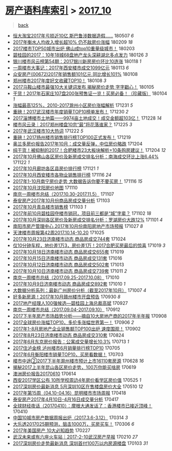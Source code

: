 [房产语料库索引](../../README.md)  > [2017_10](2017_10.md)
====
> [back](../README.md)

- [恒大淘宝2017年亏损近10亿 斯巴鲁涉数据造假……](http://jkwz.applinzi.com/ittc/7100283466178626577.html#%E6%81%92%E5%A4%A7%E6%B7%98%E5%AE%9D2017%E5%B9%B4%E4%BA%8F%E6%8D%9F%E8%BF%9110%E4%BA%BF+%E6%96%AF%E5%B7%B4%E9%B2%81%E6%B6%89%E6%95%B0%E6%8D%AE%E9%80%A0%E5%81%87%E2%80%A6%E2%80%A6) 180507 *6* 
- [2017年衡水人均收入增长超10% 仍不敌房价涨幅](http://jkwz.applinzi.com/ittc/7068038008509301771.html#2017%E5%B9%B4%E8%A1%A1%E6%B0%B4%E4%BA%BA%E5%9D%87%E6%94%B6%E5%85%A5%E5%A2%9E%E9%95%BF%E8%B6%8510%25+%E4%BB%8D%E4%B8%8D%E6%95%8C%E6%88%BF%E4%BB%B7%E6%B6%A8%E5%B9%85) 180209 *18* 
- [2017楼市TOP50城市出炉 佛山成top10重量级城市！](http://jkwz.applinzi.com/ittc/7065728574546248721.html#2017%E6%A5%BC%E5%B8%82TOP50%E5%9F%8E%E5%B8%82%E5%87%BA%E7%82%89+%E4%BD%9B%E5%B1%B1%E6%88%90top10%E9%87%8D%E9%87%8F%E7%BA%A7%E5%9F%8E%E5%B8%82%EF%BC%81) 180203  
- [碧桂园的2017：10年18城68盘地产龙头深耕湖北多点发力](http://jkwz.applinzi.com/ittc/7062830584357716998.html#%E7%A2%A7%E6%A1%82%E5%9B%AD%E7%9A%842017%EF%BC%9A10%E5%B9%B418%E5%9F%8E68%E7%9B%98%E5%9C%B0%E4%BA%A7%E9%BE%99%E5%A4%B4%E6%B7%B1%E8%80%95%E6%B9%96%E5%8C%97%E5%A4%9A%E7%82%B9%E5%8F%91%E5%8A%9B) 180126 *3* 
- [银川楼市风云榜第54期：2017银川新房房价环比10连涨](http://jkwz.applinzi.com/ittc/7059894558379213841.html#%E9%93%B6%E5%B7%9D%E6%A5%BC%E5%B8%82%E9%A3%8E%E4%BA%91%E6%A6%9C%E7%AC%AC54%E6%9C%9F%EF%BC%9A2017%E9%93%B6%E5%B7%9D%E6%96%B0%E6%88%BF%E6%88%BF%E4%BB%B7%E7%8E%AF%E6%AF%9410%E8%BF%9E%E6%B6%A8) 180118 *1* 
- [一周楼市大事记：2017年西安楼市成交1099亿元](http://jkwz.applinzi.com/ittc/7058109064267957265.html#%E4%B8%80%E5%91%A8%E6%A5%BC%E5%B8%82%E5%A4%A7%E4%BA%8B%E8%AE%B0%EF%BC%9A2017%E5%B9%B4%E8%A5%BF%E5%AE%89%E6%A5%BC%E5%B8%82%E6%88%90%E4%BA%A41099%E4%BA%BF%E5%85%83) 180113 *6* 
- [众安房产(00672)2017年销售额101亿元 同比增长101%](http://jkwz.applinzi.com/ittc/7056296126481695760.html#%E4%BC%97%E5%AE%89%E6%88%BF%E4%BA%A7%2800672%292017%E5%B9%B4%E9%94%80%E5%94%AE%E9%A2%9D101%E4%BA%BF%E5%85%83+%E5%90%8C%E6%AF%94%E5%A2%9E%E9%95%BF101%25) 180108  
- [郑州楼市2017年度好文收藏TOP10！](http://jkwz.applinzi.com/ittc/7056158096794059783.html#%E9%83%91%E5%B7%9E%E6%A5%BC%E5%B8%822017%E5%B9%B4%E5%BA%A6%E5%A5%BD%E6%96%87%E6%94%B6%E8%97%8FTOP10%EF%BC%81) 180108 *3* 
- [2017马鞍山楼市最强10大关键词发布 揭秘房价走势 字字戳心！](http://jkwz.applinzi.com/ittc/7055043814232687632.html#2017%E9%A9%AC%E9%9E%8D%E5%B1%B1%E6%A5%BC%E5%B8%82%E6%9C%80%E5%BC%BA10%E5%A4%A7%E5%85%B3%E9%94%AE%E8%AF%8D%E5%8F%91%E5%B8%83+%E6%8F%AD%E7%A7%98%E6%88%BF%E4%BB%B7%E8%B5%B0%E5%8A%BF+%E5%AD%97%E5%AD%97%E6%88%B3%E5%BF%83%EF%BC%81) 180105  
- [干货！2017年石家庄107盘200张预售证一览！买房必备！（珍藏版）](http://jkwz.applinzi.com/ittc/7054683181431653382.html#%E5%B9%B2%E8%B4%A7%EF%BC%812017%E5%B9%B4%E7%9F%B3%E5%AE%B6%E5%BA%84107%E7%9B%98200%E5%BC%A0%E9%A2%84%E5%94%AE%E8%AF%81%E4%B8%80%E8%A7%88%EF%BC%81%E4%B9%B0%E6%88%BF%E5%BF%85%E5%A4%87%EF%BC%81%EF%BC%88%E7%8F%8D%E8%97%8F%E7%89%88%EF%BC%89) 180104 *1* 
- [涨幅最高125%，2010-2017滁州小区房价涨幅解析](http://jkwz.applinzi.com/ittc/7053345300129776651.html#%E6%B6%A8%E5%B9%85%E6%9C%80%E9%AB%98125%25%EF%BC%8C2010-2017%E6%BB%81%E5%B7%9E%E5%B0%8F%E5%8C%BA%E6%88%BF%E4%BB%B7%E6%B6%A8%E5%B9%85%E8%A7%A3%E6%9E%90) 171231 *5* 
- [重磅！2017武汉楼市年度销量TOP10榜单发布！](http://jkwz.applinzi.com/ittc/7052866230770205713.html#%E9%87%8D%E7%A3%85%EF%BC%812017%E6%AD%A6%E6%B1%89%E6%A5%BC%E5%B8%82%E5%B9%B4%E5%BA%A6%E9%94%80%E9%87%8FTOP10%E6%A6%9C%E5%8D%95%E5%8F%91%E5%B8%83%EF%BC%81) 171230 *2* 
- [2017淄博楼市土地篇——9974亩土地成交！成交金额超103亿！](http://jkwz.applinzi.com/ittc/7051798473085551633.html#2017%E6%B7%84%E5%8D%9A%E6%A5%BC%E5%B8%82%E5%9C%9F%E5%9C%B0%E7%AF%87%E2%80%94%E2%80%949974%E4%BA%A9%E5%9C%9F%E5%9C%B0%E6%88%90%E4%BA%A4%EF%BC%81%E6%88%90%E4%BA%A4%E9%87%91%E9%A2%9D%E8%B6%85103%E4%BA%BF%EF%BC%81) 171228 *14* 
- [楼市风云录｜2017郑州楼盘10宗“最”将花落谁家？](http://jkwz.applinzi.com/ittc/7050941381852267537.html#%E6%A5%BC%E5%B8%82%E9%A3%8E%E4%BA%91%E5%BD%95%EF%BD%9C2017%E9%83%91%E5%B7%9E%E6%A5%BC%E7%9B%9810%E5%AE%97%E2%80%9C%E6%9C%80%E2%80%9D%E5%B0%86%E8%8A%B1%E8%90%BD%E8%B0%81%E5%AE%B6%EF%BC%9F) 171225 *3* 
- [2017年武汉楼市10大热词](http://jkwz.applinzi.com/ittc/7049943311622603792.html#2017%E5%B9%B4%E6%AD%A6%E6%B1%89%E6%A5%BC%E5%B8%8210%E5%A4%A7%E7%83%AD%E8%AF%8D) 171222 *5* 
- [重磅！2017扬州楼市销售排行榜TOP100正式发布！](http://jkwz.applinzi.com/ittc/7048745353459794961.html#%E9%87%8D%E7%A3%85%EF%BC%812017%E6%89%AC%E5%B7%9E%E6%A5%BC%E5%B8%82%E9%94%80%E5%94%AE%E6%8E%92%E8%A1%8C%E6%A6%9CTOP100%E6%AD%A3%E5%BC%8F%E5%8F%91%E5%B8%83%EF%BC%81) 171219  
- [奥兰多房价报告2017年10月：成交量反弹，中位房价略跌](http://jkwz.applinzi.com/ittc/7042139974722389009.html#%E5%A5%A5%E5%85%B0%E5%A4%9A%E6%88%BF%E4%BB%B7%E6%8A%A5%E5%91%8A2017%E5%B9%B410%E6%9C%88%EF%BC%9A%E6%88%90%E4%BA%A4%E9%87%8F%E5%8F%8D%E5%BC%B9%EF%BC%8C%E4%B8%AD%E4%BD%8D%E6%88%BF%E4%BB%B7%E7%95%A5%E8%B7%8C) 171204  
- [纯干货！被抑制的2017！合肥楼市23大板块解析+10条购房建议！](http://jkwz.applinzi.com/ittc/7043161991047283729.html#%E7%BA%AF%E5%B9%B2%E8%B4%A7%EF%BC%81%E8%A2%AB%E6%8A%91%E5%88%B6%E7%9A%842017%EF%BC%81%E5%90%88%E8%82%A5%E6%A5%BC%E5%B8%8223%E5%A4%A7%E6%9D%BF%E5%9D%97%E8%A7%A3%E6%9E%90%2B10%E6%9D%A1%E8%B4%AD%E6%88%BF%E5%BB%BA%E8%AE%AE%EF%BC%81) 171204 *12* 
- [2017年10月佛山各区房价及新房成交排名分析：南海成交环比上涨6.44%](http://jkwz.applinzi.com/ittc/7038703191087121424.html#2017%E5%B9%B410%E6%9C%88%E4%BD%9B%E5%B1%B1%E5%90%84%E5%8C%BA%E6%88%BF%E4%BB%B7%E5%8F%8A%E6%96%B0%E6%88%BF%E6%88%90%E4%BA%A4%E6%8E%92%E5%90%8D%E5%88%86%E6%9E%90%EF%BC%9A%E5%8D%97%E6%B5%B7%E6%88%90%E4%BA%A4%E7%8E%AF%E6%AF%94%E4%B8%8A%E6%B6%A86.44%25) 171122 *1* 
- [2017年10月廊坊各区县房价排行榜](http://jkwz.applinzi.com/ittc/7038346824589509648.html#2017%E5%B9%B410%E6%9C%88%E5%BB%8A%E5%9D%8A%E5%90%84%E5%8C%BA%E5%8E%BF%E6%88%BF%E4%BB%B7%E6%8E%92%E8%A1%8C%E6%A6%9C) 171121 *1* 
- [2017年10月西安楼市各物业销售排行榜](http://jkwz.applinzi.com/ittc/7036625022469276688.html#2017%E5%B9%B410%E6%9C%88%E8%A5%BF%E5%AE%89%E6%A5%BC%E5%B8%82%E5%90%84%E7%89%A9%E4%B8%9A%E9%94%80%E5%94%AE%E6%8E%92%E8%A1%8C%E6%A6%9C) 171116 *24* 
- [2017年1-10月南宁房价走势 大数据告诉你要不要买房！](http://jkwz.applinzi.com/ittc/7036622501361222673.html#2017%E5%B9%B41-10%E6%9C%88%E5%8D%97%E5%AE%81%E6%88%BF%E4%BB%B7%E8%B5%B0%E5%8A%BF+%E5%A4%A7%E6%95%B0%E6%8D%AE%E5%91%8A%E8%AF%89%E4%BD%A0%E8%A6%81%E4%B8%8D%E8%A6%81%E4%B9%B0%E6%88%BF%EF%BC%81) 171116 *15* 
- [2017年10月沈阳房价地图](http://jkwz.applinzi.com/ittc/7034349850110460944.html#2017%E5%B9%B410%E6%9C%88%E6%B2%88%E9%98%B3%E6%88%BF%E4%BB%B7%E5%9C%B0%E5%9B%BE) 171110  
- [南京一周楼市总结（2017.10.30-2017.11.5）](http://jkwz.applinzi.com/ittc/7033127721784312848.html#%E5%8D%97%E4%BA%AC%E4%B8%80%E5%91%A8%E6%A5%BC%E5%B8%82%E6%80%BB%E7%BB%93%EF%BC%882017.10.30-2017.11.5%EF%BC%89) 171107  
- [泰安房产2017年10月份商品房成交量分析](http://jkwz.applinzi.com/ittc/7031657117319169041.html#%E6%B3%B0%E5%AE%89%E6%88%BF%E4%BA%A72017%E5%B9%B410%E6%9C%88%E4%BB%BD%E5%95%86%E5%93%81%E6%88%BF%E6%88%90%E4%BA%A4%E9%87%8F%E5%88%86%E6%9E%90) 171103  
- [2017年10月青岛楼市销售榜](http://jkwz.applinzi.com/ittc/7031639211227218961.html#2017%E5%B9%B410%E6%9C%88%E9%9D%92%E5%B2%9B%E6%A5%BC%E5%B8%82%E9%94%80%E5%94%AE%E6%A6%9C) 171103 *1* 
- [2017年前10月碧桂园夺楼市销冠，项目前三都是“城”字辈？](http://jkwz.applinzi.com/ittc/7031281113073452049.html#2017%E5%B9%B4%E5%89%8D10%E6%9C%88%E7%A2%A7%E6%A1%82%E5%9B%AD%E5%A4%BA%E6%A5%BC%E5%B8%82%E9%94%80%E5%86%A0%EF%BC%8C%E9%A1%B9%E7%9B%AE%E5%89%8D%E4%B8%89%E9%83%BD%E6%98%AF%E2%80%9C%E5%9F%8E%E2%80%9D%E5%AD%97%E8%BE%88%EF%BC%9F) 171102 *18* 
- [2017年10月深圳各区房价及新房成交排名分析：罗湖房价大跌12%](http://jkwz.applinzi.com/ittc/7030907055790097425.html#2017%E5%B9%B410%E6%9C%88%E6%B7%B1%E5%9C%B3%E5%90%84%E5%8C%BA%E6%88%BF%E4%BB%B7%E5%8F%8A%E6%96%B0%E6%88%BF%E6%88%90%E4%BA%A4%E6%8E%92%E5%90%8D%E5%88%86%E6%9E%90%EF%BC%9A%E7%BD%97%E6%B9%96%E6%88%BF%E4%BB%B7%E5%A4%A7%E8%B7%8C12%25) 171101 *4* 
- [南阳市房产管理中心 2017年10月份南阳房地产市场预报](http://jkwz.applinzi.com/ittc/7029213555679822865.html#%E5%8D%97%E9%98%B3%E5%B8%82%E6%88%BF%E4%BA%A7%E7%AE%A1%E7%90%86%E4%B8%AD%E5%BF%83+2017%E5%B9%B410%E6%9C%88%E4%BB%BD%E5%8D%97%E9%98%B3%E6%88%BF%E5%9C%B0%E4%BA%A7%E5%B8%82%E5%9C%BA%E9%A2%84%E6%8A%A5) 171027 *8* 
- [天津楼市周报第42周2017.10.14-10.20](http://jkwz.applinzi.com/ittc/7028446528094602257.html#%E5%A4%A9%E6%B4%A5%E6%A5%BC%E5%B8%82%E5%91%A8%E6%8A%A5%E7%AC%AC42%E5%91%A82017.10.14-10.20) 171025  
- [2017年10月23日济南楼市动态 商品房成交744套](http://jkwz.applinzi.com/ittc/7027932538629260304.html#2017%E5%B9%B410%E6%9C%8823%E6%97%A5%E6%B5%8E%E5%8D%97%E6%A5%BC%E5%B8%82%E5%8A%A8%E6%80%81+%E5%95%86%E5%93%81%E6%88%BF%E6%88%90%E4%BA%A4744%E5%A5%97) 171024  
- [仅10分钟车程，地价差1万3，房价差1万！2017合肥买房最后的惊喜](http://jkwz.applinzi.com/ittc/7026257150475764752.html#%E4%BB%8510%E5%88%86%E9%92%9F%E8%BD%A6%E7%A8%8B%EF%BC%8C%E5%9C%B0%E4%BB%B7%E5%B7%AE1%E4%B8%873%EF%BC%8C%E6%88%BF%E4%BB%B7%E5%B7%AE1%E4%B8%87%EF%BC%812017%E5%90%88%E8%82%A5%E4%B9%B0%E6%88%BF%E6%9C%80%E5%90%8E%E7%9A%84%E6%83%8A%E5%96%9C) 171019 *3* 
- [2017年10月18日济南楼市动态 商品房成交655套](http://jkwz.applinzi.com/ittc/7026075772224275472.html#2017%E5%B9%B410%E6%9C%8818%E6%97%A5%E6%B5%8E%E5%8D%97%E6%A5%BC%E5%B8%82%E5%8A%A8%E6%80%81+%E5%95%86%E5%93%81%E6%88%BF%E6%88%90%E4%BA%A4655%E5%A5%97) 171019  
- [2017年10月15日济南楼市动态 商品房成交131套](http://jkwz.applinzi.com/ittc/7024971996054684689.html#2017%E5%B9%B410%E6%9C%8815%E6%97%A5%E6%B5%8E%E5%8D%97%E6%A5%BC%E5%B8%82%E5%8A%A8%E6%80%81+%E5%95%86%E5%93%81%E6%88%BF%E6%88%90%E4%BA%A4131%E5%A5%97) 171016  
- [2017年10月12日济南楼市动态 商品房成交502套](http://jkwz.applinzi.com/ittc/7023901618335122449.html#2017%E5%B9%B410%E6%9C%8812%E6%97%A5%E6%B5%8E%E5%8D%97%E6%A5%BC%E5%B8%82%E5%8A%A8%E6%80%81+%E5%95%86%E5%93%81%E6%88%BF%E6%88%90%E4%BA%A4502%E5%A5%97) 171013  
- [2017年10月10日济南楼市动态 商品房成交739套](http://jkwz.applinzi.com/ittc/7023158537751102480.html#2017%E5%B9%B410%E6%9C%8810%E6%97%A5%E6%B5%8E%E5%8D%97%E6%A5%BC%E5%B8%82%E5%8A%A8%E6%80%81+%E5%95%86%E5%93%81%E6%88%BF%E6%88%90%E4%BA%A4739%E5%A5%97) 171011 *2* 
- [南京一周楼市总结（2017.09.25-2017.10.08）](http://jkwz.applinzi.com/ittc/7022845754857751568.html#%E5%8D%97%E4%BA%AC%E4%B8%80%E5%91%A8%E6%A5%BC%E5%B8%82%E6%80%BB%E7%BB%93%EF%BC%882017.09.25-2017.10.08%EF%BC%89) 171010  
- [2017年10月9日济南楼市动态 商品房成交892套](http://jkwz.applinzi.com/ittc/7022742561373029392.html#2017%E5%B9%B410%E6%9C%889%E6%97%A5%E6%B5%8E%E5%8D%97%E6%A5%BC%E5%B8%82%E5%8A%A8%E6%80%81+%E5%95%86%E5%93%81%E6%88%BF%E6%88%90%E4%BA%A4892%E5%A5%97) 171010 *1* 
- [大数据分析系列：最新广州房价分析（截至2017年10月）](http://jkwz.applinzi.com/ittc/7021703966717641745.html#%E5%A4%A7%E6%95%B0%E6%8D%AE%E5%88%86%E6%9E%90%E7%B3%BB%E5%88%97%EF%BC%9A%E6%9C%80%E6%96%B0%E5%B9%BF%E5%B7%9E%E6%88%BF%E4%BB%B7%E5%88%86%E6%9E%90%EF%BC%88%E6%88%AA%E8%87%B32017%E5%B9%B410%E6%9C%88%EF%BC%89) 171007 *4* 
- [好多新房源！2017年10月赣州楼市开盘预告](http://jkwz.applinzi.com/ittc/7019146764245009424.html#%E5%A5%BD%E5%A4%9A%E6%96%B0%E6%88%BF%E6%BA%90%EF%BC%812017%E5%B9%B410%E6%9C%88%E8%B5%A3%E5%B7%9E%E6%A5%BC%E5%B8%82%E5%BC%80%E7%9B%98%E9%A2%84%E5%91%8A) 170930 *8* 
- [2017地产经理人100强候选—碧桂园上海总裁高斌](http://jkwz.applinzi.com/ittc/7017993373942809617.html#2017%E5%9C%B0%E4%BA%A7%E7%BB%8F%E7%90%86%E4%BA%BA100%E5%BC%BA%E5%80%99%E9%80%89%E2%80%94%E7%A2%A7%E6%A1%82%E5%9B%AD%E4%B8%8A%E6%B5%B7%E6%80%BB%E8%A3%81%E9%AB%98%E6%96%8C) 170927  
- [南京一周楼市总结（2017.09.04-2017.09.10）](http://jkwz.applinzi.com/ittc/7012407309601604625.html#%E5%8D%97%E4%BA%AC%E4%B8%80%E5%91%A8%E6%A5%BC%E5%B8%82%E6%80%BB%E7%BB%93%EF%BC%882017.09.04-2017.09.10%EF%BC%89) 170912  
- [2017下半年房产市场趋势分析——摘自10大房地产商的2017年半年报](http://jkwz.applinzi.com/ittc/7010900582867665681.html#2017%E4%B8%8B%E5%8D%8A%E5%B9%B4%E6%88%BF%E4%BA%A7%E5%B8%82%E5%9C%BA%E8%B6%8B%E5%8A%BF%E5%88%86%E6%9E%90%E2%80%94%E2%80%94%E6%91%98%E8%87%AA10%E5%A4%A7%E6%88%BF%E5%9C%B0%E4%BA%A7%E5%95%86%E7%9A%842017%E5%B9%B4%E5%8D%8A%E5%B9%B4%E6%8A%A5) 170908  
- [2017全球房价涨幅TOP10，多伦多涨幅世界第一！](http://jkwz.applinzi.com/ittc/7010152105338471440.html#2017%E5%85%A8%E7%90%83%E6%88%BF%E4%BB%B7%E6%B6%A8%E5%B9%85TOP10%EF%BC%8C%E5%A4%9A%E4%BC%A6%E5%A4%9A%E6%B6%A8%E5%B9%85%E4%B8%96%E7%95%8C%E7%AC%AC%E4%B8%80%EF%BC%81) 170906 *2* 
- [2017年1-8月房地产企业销售额TOP100出炉 速度围观！](http://jkwz.applinzi.com/ittc/7008635898441499665.html#2017%E5%B9%B41-8%E6%9C%88%E6%88%BF%E5%9C%B0%E4%BA%A7%E4%BC%81%E4%B8%9A%E9%94%80%E5%94%AE%E9%A2%9DTOP100%E5%87%BA%E7%82%89+%E9%80%9F%E5%BA%A6%E5%9B%B4%E8%A7%82%EF%BC%81) 170902  
- [2017年8月23日济南楼市动态 商品房成交310套](http://jkwz.applinzi.com/ittc/7005311771538359313.html#2017%E5%B9%B48%E6%9C%8823%E6%97%A5%E6%B5%8E%E5%8D%97%E6%A5%BC%E5%B8%82%E5%8A%A8%E6%80%81+%E5%95%86%E5%93%81%E6%88%BF%E6%88%90%E4%BA%A4310%E5%A5%97) 170824  
- [2017年6月东京房价报告：公寓成交量增长10.3%](http://jkwz.applinzi.com/ittc/6989733437295297553.html#2017%E5%B9%B46%E6%9C%88%E4%B8%9C%E4%BA%AC%E6%88%BF%E4%BB%B7%E6%8A%A5%E5%91%8A%EF%BC%9A%E5%85%AC%E5%AF%93%E6%88%90%E4%BA%A4%E9%87%8F%E5%A2%9E%E9%95%BF10.3%25) 170713 *1* 
- [2017住泸金榜 泸州楼市6月销量排行榜TOP10](http://jkwz.applinzi.com/ittc/6986836437805564932.html#2017%E4%BD%8F%E6%B3%B8%E9%87%91%E6%A6%9C+%E6%B3%B8%E5%B7%9E%E6%A5%BC%E5%B8%826%E6%9C%88%E9%94%80%E9%87%8F%E6%8E%92%E8%A1%8C%E6%A6%9CTOP10) 170705  
- [2017年6月衡阳楼市销量TOP10，买房看数据！](http://jkwz.applinzi.com/ittc/6986128809467053060.html#2017%E5%B9%B46%E6%9C%88%E8%A1%A1%E9%98%B3%E6%A5%BC%E5%B8%82%E9%94%80%E9%87%8FTOP10%EF%BC%8C%E4%B9%B0%E6%88%BF%E7%9C%8B%E6%95%B0%E6%8D%AE%EF%BC%81) 170703  
- [楼市中途②2017下半年滁州楼市预计上市16110套房源](http://jkwz.applinzi.com/ittc/6984140957417997317.html#%E6%A5%BC%E5%B8%82%E4%B8%AD%E9%80%94%E2%91%A12017%E4%B8%8B%E5%8D%8A%E5%B9%B4%E6%BB%81%E5%B7%9E%E6%A5%BC%E5%B8%82%E9%A2%84%E8%AE%A1%E4%B8%8A%E5%B8%8216110%E5%A5%97%E6%88%BF%E6%BA%90) 170628 *16* 
- [揭秘2017上半年昆山各区房价走势，100万你能买啥房](http://jkwz.applinzi.com/ittc/6980925883786200068.html#%E6%8F%AD%E7%A7%982017%E4%B8%8A%E5%8D%8A%E5%B9%B4%E6%98%86%E5%B1%B1%E5%90%84%E5%8C%BA%E6%88%BF%E4%BB%B7%E8%B5%B0%E5%8A%BF%EF%BC%8C100%E4%B8%87%E4%BD%A0%E8%83%BD%E4%B9%B0%E5%95%A5%E6%88%BF) 170619  
- [澳洲房价报告20170610](http://jkwz.applinzi.com/ittc/6976391382200484868.html#%E6%BE%B3%E6%B4%B2%E6%88%BF%E4%BB%B7%E6%8A%A5%E5%91%8A20170610) 170614  
- [西安2017学区公布 10所学校周边4年房价看学区房价值](http://jkwz.applinzi.com/ittc/6971527466119070724.html#%E8%A5%BF%E5%AE%892017%E5%AD%A6%E5%8C%BA%E5%85%AC%E5%B8%83+10%E6%89%80%E5%AD%A6%E6%A0%A1%E5%91%A8%E8%BE%B94%E5%B9%B4%E6%88%BF%E4%BB%B7%E7%9C%8B%E5%AD%A6%E5%8C%BA%E6%88%BF%E4%BB%B7%E5%80%BC) 170525 *1* 
- [2017深圳房价最新消息 5月深圳10区在售楼盘房价大全](http://jkwz.applinzi.com/ittc/6965933827976332293.html#2017%E6%B7%B1%E5%9C%B3%E6%88%BF%E4%BB%B7%E6%9C%80%E6%96%B0%E6%B6%88%E6%81%AF+5%E6%9C%88%E6%B7%B1%E5%9C%B310%E5%8C%BA%E5%9C%A8%E5%94%AE%E6%A5%BC%E7%9B%98%E6%88%BF%E4%BB%B7%E5%A4%A7%E5%85%A8) 170510 *12* 
- [2017年第15周（04.10-04.16）昆明楼市市场周报](http://jkwz.applinzi.com/ittc/6957903816719598597.html#2017%E5%B9%B4%E7%AC%AC15%E5%91%A8%EF%BC%8804.10-04.16%EF%BC%89%E6%98%86%E6%98%8E%E6%A5%BC%E5%B8%82%E5%B8%82%E5%9C%BA%E5%91%A8%E6%8A%A5) 170418  
- [泰安房产2017年4月10日-4月16日成交量分析](http://jkwz.applinzi.com/ittc/6957561844268041220.html#%E6%B3%B0%E5%AE%89%E6%88%BF%E4%BA%A72017%E5%B9%B44%E6%9C%8810%E6%97%A5-4%E6%9C%8816%E6%97%A5%E6%88%90%E4%BA%A4%E9%87%8F%E5%88%86%E6%9E%90) 170417  
- [全球财经夜话（20170410）：摩根大通发话了：香港楼市已接近顶峰！](http://jkwz.applinzi.com/ittc/6954936477157950469.html#%E5%85%A8%E7%90%83%E8%B4%A2%E7%BB%8F%E5%A4%9C%E8%AF%9D%EF%BC%8820170410%EF%BC%89%EF%BC%9A%E6%91%A9%E6%A0%B9%E5%A4%A7%E9%80%9A%E5%8F%91%E8%AF%9D%E4%BA%86%EF%BC%9A%E9%A6%99%E6%B8%AF%E6%A5%BC%E5%B8%82%E5%B7%B2%E6%8E%A5%E8%BF%91%E9%A1%B6%E5%B3%B0%EF%BC%81) 170410  
- [中国10城市房产数据周报出炉（2017.3.6-3.12）](http://jkwz.applinzi.com/ittc/6944831073086342149.html#%E4%B8%AD%E5%9B%BD10%E5%9F%8E%E5%B8%82%E6%88%BF%E4%BA%A7%E6%95%B0%E6%8D%AE%E5%91%A8%E6%8A%A5%E5%87%BA%E7%82%89%EF%BC%882017.3.6-3.12%EF%BC%89) 170314 *3* 
- [大乐透2017025期预测，狙击1000万，买房买车！](http://jkwz.applinzi.com/ittc/6941966622217733124.html#%E5%A4%A7%E4%B9%90%E9%80%8F2017025%E6%9C%9F%E9%A2%84%E6%B5%8B%EF%BC%8C%E7%8B%99%E5%87%BB1000%E4%B8%87%EF%BC%8C%E4%B9%B0%E6%88%BF%E4%B9%B0%E8%BD%A6%EF%BC%81) 170306 *6* 
- [2017年美国房产 10大必知趋势](http://jkwz.applinzi.com/ittc/6939309974638560260.html#2017%E5%B9%B4%E7%BE%8E%E5%9B%BD%E6%88%BF%E4%BA%A7+10%E5%A4%A7%E5%BF%85%E7%9F%A5%E8%B6%8B%E5%8A%BF) 170227  
- [武汉未来或有六座火车站｜2017-2-10武汉房产早报](http://jkwz.applinzi.com/ittc/6932923949716603908.html#%E6%AD%A6%E6%B1%89%E6%9C%AA%E6%9D%A5%E6%88%96%E6%9C%89%E5%85%AD%E5%BA%A7%E7%81%AB%E8%BD%A6%E7%AB%99%EF%BD%9C2017-2-10%E6%AD%A6%E6%B1%89%E6%88%BF%E4%BA%A7%E6%97%A9%E6%8A%A5) 170210 *27* 
- [2017深圳房价走势最新消息 深圳首付100万以内房源楼盘](http://jkwz.applinzi.com/ittc/6918839944062960644.html#2017%E6%B7%B1%E5%9C%B3%E6%88%BF%E4%BB%B7%E8%B5%B0%E5%8A%BF%E6%9C%80%E6%96%B0%E6%B6%88%E6%81%AF+%E6%B7%B1%E5%9C%B3%E9%A6%96%E4%BB%98100%E4%B8%87%E4%BB%A5%E5%86%85%E6%88%BF%E6%BA%90%E6%A5%BC%E7%9B%98) 170103 *31* 
